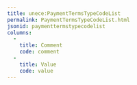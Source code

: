 ```yaml
---
title: unece:PaymentTermsTypeCodeList
permalink: PaymentTermsTypeCodeList.html
jsonid: paymenttermstypecodelist
columns:
  - 
    title: Comment
    code: comment
  - 
    title: Value
    code: value
---
```

